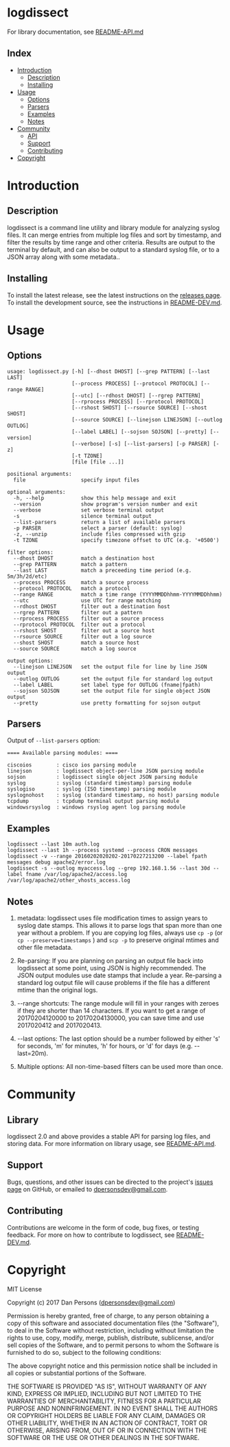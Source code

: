 # logdissect
For library documentation, see [README-API.md](README-API.md)

## Index

- [Introduction](#introduction)
  - [Description](#description)
  - [Installing](#installing)
- [Usage](#usage)
  - [Options](#options)
  - [Parsers](#parsers)
  - [Examples](#examples)
  - [Notes](#notes)
- [Community](#community)
  - [API](#api)
  - [Support](#support)
  - [Contributing](#contributing)
- [Copyright](#copyright)


# Introduction


## Description
logdissect is a command line utility and library module for analyzing syslog files. It can merge entries from multiple log files and sort by timestamp, and filter the results by time range and other criteria. Results are output to the terminal by default, and can also be output to a standard syslog file, or to a JSON array along with some metadata..

## Installing
To install the latest release, see the latest instructions on the [releases page](https://github.com/dogoncouch/logdissect/releases). To install the development source, see the instructions in [README-DEV.md](README-DEV.md).

# Usage

## Options
```
usage: logdissect.py [-h] [--dhost DHOST] [--grep PATTERN] [--last LAST]
                     [--process PROCESS] [--protocol PROTOCOL] [--range RANGE]
                     [--utc] [--rdhost DHOST] [--rgrep PATTERN]
                     [--rprocess PROCESS] [--rprotocol PROTOCOL]
                     [--rshost SHOST] [--rsource SOURCE] [--shost SHOST]
                     [--source SOURCE] [--linejson LINEJSON] [--outlog OUTLOG]
                     [--label LABEL] [--sojson SOJSON] [--pretty] [--version]
                     [--verbose] [-s] [--list-parsers] [-p PARSER] [-z]
                     [-t TZONE]
                     [file [file ...]]

positional arguments:
  file                  specify input files

optional arguments:
  -h, --help            show this help message and exit
  --version             show program's version number and exit
  --verbose             set verbose terminal output
  -s                    silence terminal output
  --list-parsers        return a list of available parsers
  -p PARSER             select a parser (default: syslog)
  -z, --unzip           include files compressed with gzip
  -t TZONE              specify timezone offset to UTC (e.g. '+0500')

filter options:
  --dhost DHOST         match a destination host
  --grep PATTERN        match a pattern
  --last LAST           match a preceeding time period (e.g. 5m/3h/2d/etc)
  --process PROCESS     match a source process
  --protocol PROTOCOL   match a protocol
  --range RANGE         match a time range (YYYYMMDDhhmm-YYYYMMDDhhmm)
  --utc                 use UTC for range matching
  --rdhost DHOST        filter out a destination host
  --rgrep PATTERN       filter out a pattern
  --rprocess PROCESS    filter out a source process
  --rprotocol PROTOCOL  filter out a protocol
  --rshost SHOST        filter out a source host
  --rsource SOURCE      filter out a log source
  --shost SHOST         match a source host
  --source SOURCE       match a log source

output options:
  --linejson LINEJSON   set the output file for line by line JSON output
  --outlog OUTLOG       set the output file for standard log output
  --label LABEL         set label type for OUTLOG (fname|fpath)
  --sojson SOJSON       set the output file for single object JSON output
  --pretty              use pretty formatting for sojson output
```

## Parsers
Output of `--list-parsers` option:
```
==== Available parsing modules: ====

ciscoios        : cisco ios parsing module
linejson        : logdissect object-per-line JSON parsing module
sojson          : logdissect single object JSON parsing module
syslog          : syslog (standard timestamp) parsing module
syslogiso       : syslog (ISO timestamp) parsing module
syslognohost    : syslog (standard timestamp, no host) parsing module
tcpdump         : tcpdump terminal output parsing module
windowsrsyslog  : windows rsyslog agent log parsing module
```

## Examples
    
    logdissect --last 10m auth.log
    logdissect --last 1h --process systemd --process CRON messages
    logdissect -v --range 20160202020202-20170227213200 --label fpath messages debug apache2/error.log
    logdissect -s --outlog myaccess.log --grep 192.168.1.56 --last 30d --label fname /var/log/apache2/access.log /var/log/apache2/other_vhosts_access.log

## Notes
1. metadata: logdissect uses file modification times to assign years to syslog date stamps. This allows it to parse logs that span more than one year without a problem. If you are copying log files, always use `` cp -p `` (or `` cp --preserve=timestamps `` ) and `` scp -p `` to preserve original mtimes and other file metadata.

2. Re-parsing: If you are planning on parsing an output file back into logdissect at some point, using JSON is highly recommended. The JSON output modules use date stamps that include a year. Re-parsing a standard log output file will cause problems if the file has a different mtime than the original logs.

3. --range shortcuts: The range module will fill in your ranges with zeroes if they are shorter than 14 characters. If you want to get a range of 20170204120000 to 20170204130000, you can save time and use 2017020412 and 2017020413.

4. --last options: The last option should be a number followed by either 's' for seconds, 'm' for minutes, 'h' for hours, or 'd' for days (e.g. --last=20m).

5. Multiple options: All non-time-based filters can be used more than once.

# Community

## Library
logdissect 2.0 and above provides a stable API for parsing log files, and storing data. For more information on library usage, see  [README-API.md](README-API.md).

## Support
Bugs, questions, and other issues can be directed to the project's [issues page](https://github.com/dogoncouch/logdissect/issues) on GitHub, or emailed to [dpersonsdev@gmail.com](mailto:dpersonsdev@gmail.com).

## Contributing
Contributions are welcome in the form of code, bug fixes, or testing feedback. For more on how to contribute to logdissect, see [README-DEV.md](README-DEV.md).


# Copyright
MIT License

Copyright (c) 2017 Dan Persons (dpersonsdev@gmail.com)

Permission is hereby granted, free of charge, to any person obtaining a copy
of this software and associated documentation files (the "Software"), to deal
in the Software without restriction, including without limitation the rights
to use, copy, modify, merge, publish, distribute, sublicense, and/or sell
copies of the Software, and to permit persons to whom the Software is
furnished to do so, subject to the following conditions:

The above copyright notice and this permission notice shall be included in all
copies or substantial portions of the Software.

THE SOFTWARE IS PROVIDED "AS IS", WITHOUT WARRANTY OF ANY KIND, EXPRESS OR
IMPLIED, INCLUDING BUT NOT LIMITED TO THE WARRANTIES OF MERCHANTABILITY,
FITNESS FOR A PARTICULAR PURPOSE AND NONINFRINGEMENT. IN NO EVENT SHALL THE
AUTHORS OR COPYRIGHT HOLDERS BE LIABLE FOR ANY CLAIM, DAMAGES OR OTHER
LIABILITY, WHETHER IN AN ACTION OF CONTRACT, TORT OR OTHERWISE, ARISING FROM,
OUT OF OR IN CONNECTION WITH THE SOFTWARE OR THE USE OR OTHER DEALINGS IN THE
SOFTWARE.
